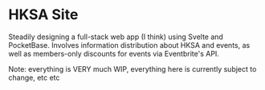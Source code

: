 # HKSA Site
Steadily designing a full-stack web app (I think) using Svelte and PocketBase. Involves information distribution about HKSA and events, as well as members-only discounts for events via Eventbrite's API. 

Note: everything is VERY much WIP, everything here is currently subject to change, etc etc
